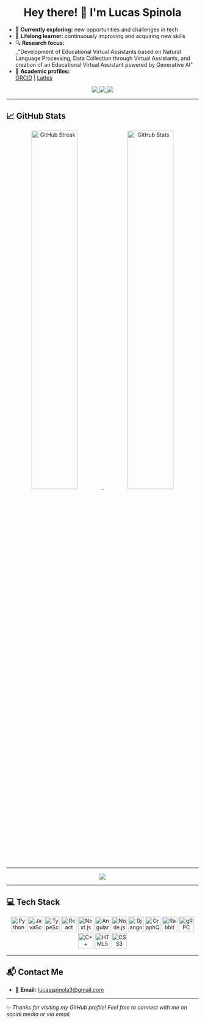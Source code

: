<h1 align="center">Hey there! 👋 I'm Lucas Spinola</h1>

- 🔭 **Currently exploring:** new opportunities and challenges in tech  
- 🌱 **Lifelong learner:** continuously improving and acquiring new skills  
- 🔍 **Research focus:**  
  _"Development of Educational Virtual Assistants based on Natural Language Processing, Data Collection through Virtual Assistants, and creation of an Educational Virtual Assistant powered by Generative AI"  
- 📝 **Academic profiles:**  
  [ORCID](https://orcid.org/0009-0005-9206-8452) | [Lattes](https://lattes.cnpq.br/2230852814710667)

<p align="center">
  <a href="https://www.youtube.com/channel/UCmsVM9SsmyPLprT79DicFxg" target="_blank">
    <img src="https://img.shields.io/badge/YouTube-FF0000?style=for-the-badge&logo=youtube&logoColor=white">
  </a>
  <a href="https://www.instagram.com/lcspinola/" target="_blank">
    <img src="https://img.shields.io/badge/Instagram-E4405F?style=for-the-badge&logo=instagram&logoColor=white">
  </a>
  <a href="mailto:lucasspinola3@gmail.com" target="_blank">
    <img src="https://img.shields.io/badge/Gmail-D14836?style=for-the-badge&logo=gmail&logoColor=white">
  </a>
</p>

---

## 📈 GitHub Stats

<p align="center">
  <a href="https://github.com/LucasSpinola">
    <img width="49%" src="https://streak-stats.demolab.com/?user=LucasSpinola&theme=tokyonight" alt="GitHub Streak">
    <img width="49%" src="https://github-readme-stats.vercel.app/api?username=LucasSpinola&show_icons=true&theme=tokyonight&count_private=true" alt="GitHub Stats">
  </a>
</p>

---

<p align="center">
  <img src="https://github-profile-trophy.vercel.app/?username=LucasSpinola&theme=tokyonight&no-frame=true&margin-w=15">
</p>

---

## 💻 Tech Stack

<p align="center">
  <img title="Python" alt="Python" height="40" src="https://cdn.jsdelivr.net/gh/devicons/devicon/icons/python/python-original.svg">
  <img title="JavaScript" alt="JavaScript" height="40" src="https://cdn.jsdelivr.net/gh/devicons/devicon/icons/javascript/javascript-original.svg">
  <img title="TypeScript" alt="TypeScript" height="40" src="https://cdn.jsdelivr.net/gh/devicons/devicon/icons/typescript/typescript-original.svg">
  <img title="React" alt="React" height="40" src="https://cdn.jsdelivr.net/gh/devicons/devicon/icons/react/react-original.svg">
  <img title="Next.js" alt="Next.js" height="40" src="https://cdn.jsdelivr.net/gh/devicons/devicon/icons/nextjs/nextjs-original.svg">
  <img title="Angular" alt="Angular" height="40" src="https://cdn.jsdelivr.net/gh/devicons/devicon/icons/angularjs/angularjs-original.svg">
  <img title="Node.js" alt="Node.js" height="40" src="https://cdn.jsdelivr.net/gh/devicons/devicon/icons/nodejs/nodejs-original.svg">
  <img title="Django" alt="Django" height="40" src="https://cdn.jsdelivr.net/gh/devicons/devicon/icons/django/django-plain.svg">
  <img title="GraphQL" alt="GraphQL" height="40" src="https://cdn.jsdelivr.net/gh/devicons/devicon/icons/graphql/graphql-plain.svg">
  <img title="RabbitMQ" alt="RabbitMQ" height="40" src="https://cdn.jsdelivr.net/gh/devicons/devicon/icons/rabbitmq/rabbitmq-original.svg">
  <img title="gRPC" alt="gRPC" height="40" src="https://grpc.io/img/logos/grpc-icon-color.png">
  <img title="C++" alt="C++" height="40" src="https://cdn.jsdelivr.net/gh/devicons/devicon/icons/cplusplus/cplusplus-original.svg">
  <img title="HTML5" alt="HTML5" height="40" src="https://cdn.jsdelivr.net/gh/devicons/devicon/icons/html5/html5-original.svg">
  <img title="CSS3" alt="CSS3" height="40" src="https://cdn.jsdelivr.net/gh/devicons/devicon/icons/css3/css3-original.svg">
</p>

---

## 📬 Contact Me

- 📧 **Email:** [lucasspinola3@gmail.com](mailto:lucasspinola3@gmail.com)

---

✨ _Thanks for visiting my GitHub profile! Feel free to connect with me on social media or via email._
